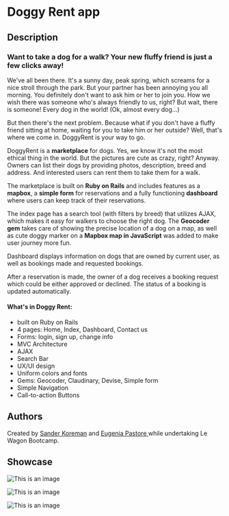 <h1>Doggy Rent app</h1>
<h2>Description</h2>
  <h3>Want to take a dog for a walk? Your new fluffy friend is just a few clicks away!</h3>
  
<p> We've all been there. It's a sunny day, peak spring, which screams for a nice stroll through the park. But your partner has been annoying you all morning. You definitely don't want to ask him or her to join you. How we wish there was someone who's always friendly to us, right? But wait, there is someone! Every dog in the world! (Ok, almost every dog...)</p>

<p>But then there's the next problem. Because what if you don't have a fluffy friend sitting at home, waiting for you to take him or her outside? Well, that's where we come in. DoggyRent is your way to go.</p>

DoggyRent is a <strong>marketplace</strong> for dogs. Yes, we know it's not the most ethical thing in the world. But the pictures are cute as crazy, right? Anyway. Owners can list their dogs by providing photos, description, breed and address. And interested users can rent them to take them for a walk.

The marketplace is built on <strong>Ruby on Rails</strong> and includes features as a <strong>mapbox</strong>, a <strong>simple form</strong> for reservations and a fully functioning <strong>dashboard</strong> where users can keep track of their reservations.

The index page has a search tool (with filters by breed) that utilizes <srong>AJAX</strong>, which makes it easy for walkers to choose the right dog. The <strong>Geocoder gem</strong> takes care of showing the precise location of a dog on a map, as well as cute doggy marker on a <strong>Mapbox map in JavaScript</strong> was added to make user journey more fun.

Dashboard displays information on dogs that are owned by current user, as well as bookings made and requested bookings.

After a reservation is made, the owner of a dog receives a booking request which could be either approved or declined. The status of a booking is updated automatically.
</p>


 <h4>What's in Doggy Rent:</h4>
  <ul>
    <li>built on Ruby on Rails</li>
    <li>4 pages: Home, Index, Dashboard, Contact us</li>
    <li>Forms: login, sign up, change info</li>
    <li>MVC Architecture</li>
    <li>AJAX</li>
    <li>Search Bar</li>
    <li>UX/UI design</li>
    <li>Uniform colors and fonts</li>
    <li>Gems: Geocoder, Claudinary, Devise, Simple form</li>
    <li>Simple Navigation</li>
  <li>Call-to-action Buttons</li>
  </ul>
  
  <h2>Authors</h2>
Created by <a href="https://github.com/SanderKoreman">Sander Koreman</a> and <a href ="https://github.com/EugyPastore"> Eugenia Pastore </a> while undertaking Le Wagon Bootcamp.

<h2>Showcase</h2>


  ![This is an image](https://i.ibb.co/qpcw6W0/doggyrentalonlaptop.png)


![This is an image](https://i.ibb.co/qxSCQPZ/doggyrentalonlaptop2.png)

![This is an image](https://i.ibb.co/X4kp8RW/dashboarddoggyonscreen.png)


